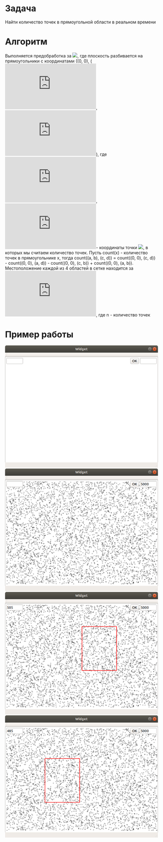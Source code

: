 # Задача
Найти количество точек в прямоугольной области в реальном времени
# Алгоритм
Выполняется предобработка за ![](https://latex.codecogs.com/svg.latex?O(n^2)), где плоскость разбивается на прямоугольники с координатами ((0, 0), (![](https://latex.codecogs.com/svg.latex?x_i), ![](https://latex.codecogs.com/svg.latex?y_i)), где ![](https://latex.codecogs.com/svg.latex?x_i), ![](https://latex.codecogs.com/svg.latex?y_i)- координаты точки ![](https://latex.codecogs.com/svg.latex?p_{(i)}), в которых мы считаем количество точек. Пусть count(x) - количество точек в прямоугольнике х, тогда count((a, b), (c, d)) = count((0, 0), (c, d)) - count((0, 0), (a, d)) - count((0, 0), (c, b)) + count((0, 0), (a, b)). Местоположение каждой из 4 областей в сетке находится за ![](https://latex.codecogs.com/svg.latex?O(log(n))), где n - количество точек
# Пример работы
![](https://github.com/N1kSt4r/Computational-Geometry/blob/master/BinSearchPointsInSquare/screenshots/1.png?raw=true)
![](https://github.com/N1kSt4r/Computational-Geometry/blob/master/BinSearchPointsInSquare/screenshots/2.png?raw=true)
![](https://github.com/N1kSt4r/Computational-Geometry/blob/master/BinSearchPointsInSquare/screenshots/3.png?raw=true)
![](https://github.com/N1kSt4r/Computational-Geometry/blob/master/BinSearchPointsInSquare/screenshots/4.png?raw=true)

